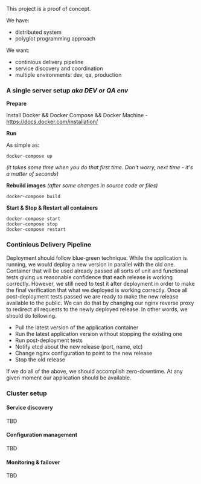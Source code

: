 This project is a proof of concept. 

We have:

* distributed system
* polyglot programming approach

We want:

* continious delivery pipeline
* service discovery and coordination
* multiple environments: dev, qa, production

### A single server setup _aka DEV or QA env_

__Prepare__

Install Docker && Docker Compose && Docker Machine - https://docs.docker.com/installation/

__Run__

As simple as:

	docker-compose up
_(it takes some time when you do that first time. Don't worry, next time - it's a matter of seconds)_

__Rebuild images__ _(after some changes in source code or files)_
	
	docker-compose build
	
__Start & Stop & Restart all containers__

	docker-compose start
	docker-compose stop
	docker-compose restart

### Continious Delivery Pipeline
Deployment should follow blue-green technique. While the application is running, we would deploy a new version in parallel with the old one. Container that will be used already passed all sorts of unit and functional tests giving us reasonable confidence that each release is working correctly. However, we still need to test it after deployment in order to make the final verification that what we deployed is working correctly. Once all post-deployment tests passed we are ready to make the new release available to the public. We can do that by changing our nginx reverse proxy to redirect all requests to the newly deployed release. In other words, we should do following.

* Pull the latest version of the application container
* Run the latest application version without stopping the existing one
* Run post-deployment tests
* Notify etcd about the new release (port, name, etc)
* Change nginx configuration to point to the new release
* Stop the old release

If we do all of the above, we should accomplish zero-downtime. At any given moment our application should be available.

### Cluster setup

#### Service discovery
TBD

#### Configuration management
TBD

#### Monitoring & failover
TBD
